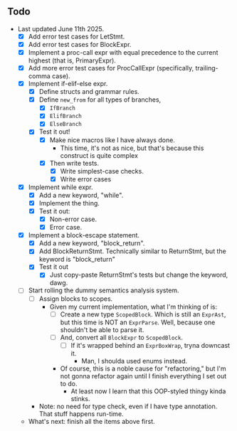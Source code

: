 ## Todo

- Last updated June 11th 2025.
  - [x] Add error test cases for LetStmt.
  - [x] Add error test cases for BlockExpr.
  - [x] Implement a proc-call expr with equal precedence to the current highest
    (that is, PrimaryExpr).
  - [x] Add more error test cases for ProcCallExpr (specifically, trailing-comma
    case).
  - [x] Implement if-elif-else expr.
    - [x] Define structs and grammar rules.
    - [x] Define `new_from` for all types of branches,
      - [x] `IfBranch`
      - [x] `ElifBranch`
      - [x] `ElseBranch`
    - [x] Test it out!
      - [x] Make nice macros like I have always done.
        - This time, it's not as nice, but that's because this construct is
          quite complex
      - [x] Then write tests.
        - [x] Write simplest-case checks.
        - [x] Write error cases
  - [x] Implement while expr.
    - [x] Add a new keyword, "while".
    - [x] Implement the thing.
    - [x] Test it out:
      - [x] Non-error case.
      - [x] Error case.
  - [x] Implement a block-escape statement.
    - [x] Add a new keyword, "block_return".
    - [x] Add BlockReturnStmt. Technically similar to ReturnStmt, but the keyword
          is "block_return"
    - [x] Test it out
      - [x] Just copy-paste ReturnStmt's tests but change the keyword, dawg.
  - [ ] Start rolling the dummy semantics analysis system.
    - [ ] Assign blocks to scopes.
      - Given my current implementation, what I'm thinking of is:
        - [ ] Create a new type `ScopedBlock`. Which is still an `ExprAst`, but
              this time is NOT an `ExprParse`. Well, because one shouldn't be able
              to parse it.
        - [ ] And, convert all `BlockExpr` to `ScopedBlock`.
          - [ ] If it's wrapped behind an `ExprBoxWrap`, tryna downcast it.
            - Man, I shoulda used enums instead.
        - Of course, this is a noble cause for "refactoring," but I'm not gonna
          refactor again until I finish everything I set out to do.
          - At least now I learn that this OOP-styled thingy kinda stinks.
    - Note: no need for type check, even if I have type annotation. That stuff
      happens run-time.
  - What's next: finish all the items above first.
